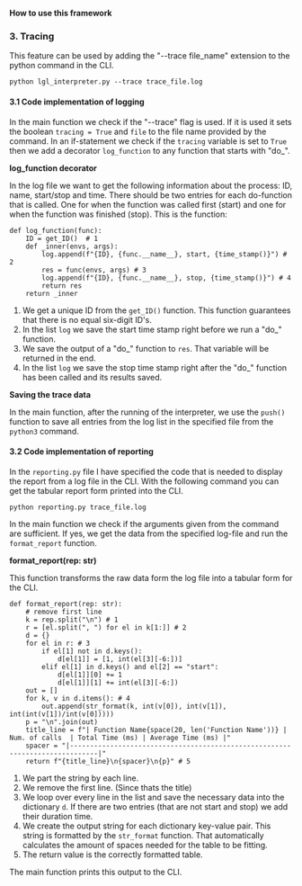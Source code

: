 **How to use this framework**

### 3. Tracing

This feature can be used by adding the "--trace file_name" extension to the python command in the CLI.

<code>python lgl_interpreter.py --trace trace_file.log</code>
#### 3.1 Code implementation of logging

In the main function we check if the "--trace" flag is used. If it is used it sets the boolean `tracing = True` and `file` to the file name provided by the command. In an if-statement we check if the `tracing` variable is set to `True` then we add a decorator `log_function` to any function that starts with "do_".

**log_function decorator**

In the log file we want to get the following information about the process: ID, name, start/stop and time. There should be two entries for each do-function that is called. One for when the function was called first (start) and one for when the function was finished (stop). This is the function:

```python3
def log_function(func):
    ID = get_ID()  # 1
    def _inner(envs, args):
        log.append(f"{ID}, {func.__name__}, start, {time_stamp()}") # 2
        res = func(envs, args) # 3
        log.append(f"{ID}, {func.__name__}, stop, {time_stamp()}") # 4
        return res
    return _inner
```

1. We get a unique ID from the `get_ID()` function. This function guarantees that there is no equal six-digit ID's.
2. In the list `log` we save the start time stamp right before we run a "do_" function.
3. We save the output of a "do_" function to `res`. That variable will be returned in the end.
4. In the list `log` we save the stop time stamp right after the "do_" function has been called and its results saved.

**Saving the trace data**

In the main function, after the running of the interpreter, we use the `push()` function to save all entries from the log list in the specified file from the `python3` command.

#### 3.2 Code implementation of reporting

In the `reporting.py` file I have specified the code that is needed to display the report from a log file in the CLI. With the following command you can get the tabular report form printed into the CLI.

`python reporting.py trace_file.log`

In the main function we check if the arguments given from the command are sufficient. If yes, we get the data from the specified log-file and run the `format_report` function.

**format_report(rep: str)**

This function transforms the raw data form the log file into a tabular form for the CLI.
````python3
def format_report(rep: str):
    # remove first line
    k = rep.split("\n") # 1
    r = [el.split(", ") for el in k[1:]] # 2
    d = {}
    for el in r: # 3
        if el[1] not in d.keys():
            d[el[1]] = [1, int(el[3][-6:])]
        elif el[1] in d.keys() and el[2] == "start":
            d[el[1]][0] += 1
            d[el[1]][1] += int(el[3][-6:])
    out = []
    for k, v in d.items(): # 4
        out.append(str_format(k, int(v[0]), int(v[1]), int(int(v[1])/int(v[0]))))
    p = "\n".join(out)
    title_line = f"| Function Name{space(20, len('Function Name'))} | Num. of calls  | Total Time (ms) | Average Time (ms) |"
    spacer = "|-----------------------------------------------------------------------------|"
    return f"{title_line}\n{spacer}\n{p}" # 5
````

1. We part the string by each line.
2. We remove the first line. (Since thats the title)
3. We loop over every line in the list and save the necessary data into the dictionary `d`. If there are two entries (that are not start and stop) we add their duration time.
4. We create the output string for each dictionary key-value pair. This string is formatted by the `str_format` function. That automatically calculates the amount of spaces needed for the table to be fitting.
5. The return value is the correctly formatted table.

The main function prints this output to the CLI.